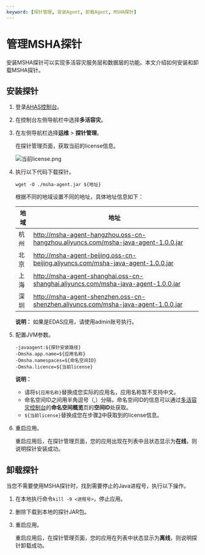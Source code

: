 ```yaml
---
keyword: [探针管理, 安装Agent, 卸载Agent, MSHA探针]
---
```


# 管理MSHA探针

安装MSHA探针可以实现多活容灾服务层和数据层的功能。本文介绍如何安装和卸载MSHA探针。

## 安装探针

1.  登录[AHAS控制台](https://ahas.console.aliyun.com)。

2.  在控制台左侧导航栏中选择**多活容灾**。

3.  在左侧导航栏选择**运维** \> **探针管理**。

    在探针管理页面，获取当前的license信息。

    ![当前license.png](https://static-aliyun-doc.oss-accelerate.aliyuncs.com/assets/img/zh-CN/7781764161/p244908.png)

4.  执行以下代码下载探针。

    ```
    wget -O ./msha-agent.jar ${地址}
    ```

    根据不同的地域设置不同的地址，具体地址信息如下：

    |地域|地址|
    |--|--|
    |杭州|http://msha-agent-hangzhou.oss-cn-hangzhou.aliyuncs.com/msha-java-agent-1.0.0.jar|
    |北京|http://msha-agent-beijing.oss-cn-beijing.aliyuncs.com/msha-java-agent-1.0.0.jar|
    |上海|http://msha-agent-shanghai.oss-cn-shanghai.aliyuncs.com/msha-java-agent-1.0.0.jar|
    |深圳|http://msha-agent-shenzhen.oss-cn-shenzhen.aliyuncs.com/msha-java-agent-1.0.0.jar|

    **说明：** 如果是EDAS应用，请使用admin账号执行。

5.  配置JVM参数。

    ```
    -javaagent:${探针安装路径}  
    -Dmsha.app.name=${应用名称} 
    -Dmsha.namespaces=${命名空间ID} 
    -Dmsha.licence=${当前license}
    ```

    **说明：**

    -   请将`${应用名称}`替换成您实际的应用名，应用名称暂不支持中文。
    -   命名空间ID之间用半角逗号（,）分隔，命名空间ID的信息可以通过[多活容灾控制台](https://msha.console.aliyun.com/msha/home)的**命名空间概览**页的**空间ID**处获取。
    -   `${当前license}`替换成您在步骤[3](#step_km4_8q8_f70)中获取到的license信息。
6.  重启应用。

    重启应用后，在探针管理页面，您的应用出现在列表中且状态显示为**在线**，则说明探针安装成功。


## 卸载探针

当您不需要使用MSHA探针时，找到需要停止的Java进程号，执行以下操作。

1.  在本地执行命令`kill -9 <进程号>`，停止应用。

2.  删除下载到本地的探针JAR包。

3.  重启应用。

    重启应用后，在探针管理页面，您的应用在列表中状态显示为**离线**，则说明探针卸载成功。


